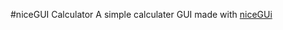 #niceGUI Calculator
A simple calculater GUI made with [niceGUi](https://github.com/zauberzeug/nicegui/)